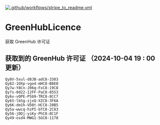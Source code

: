 [![.github/workflows/stripe_to_readme.yml](https://github.com/zjx-kimi/GreenHubLicence/actions/workflows/stripe_to_readme.yml/badge.svg)](https://github.com/zjx-kimi/GreenHubLicence/actions/workflows/stripe_to_readme.yml)
# GreenHubLicence
获取 GreenHub 许可证
## 获取到的 GreenHub 许可证 （2024-10-04 19 : 00 更新）
```
Qy8V-5xul-d8JB-adC8-3303
Qy82-1OXp-vgo4-mHC8-B8E0
Qy7w-Y8Cn-J06q-FxC8-19C8
Qy7s-0d22-I2FF-PaC8-8553
Qy6x-vOPE-P5b9-TRC8-8CC7
Qy6S-lbSg-zjxQ-XZC8-3F6A
Qy6K-dm1h-VD8t-HCC8-20B5
Qy5a-wwcq-hzPI-bTC8-2C83
Qy56-jDDj-yiKy-PhC8-8C1F
Qy49-osd4-MWG1-5GC8-1178
```

